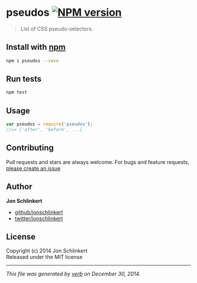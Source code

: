 # pseudos [![NPM version](https://badge.fury.io/js/pseudos.svg)](http://badge.fury.io/js/pseudos)

> List of CSS pseudo-selectors.

## Install with [npm](npmjs.org)

```bash
npm i pseudos --save
```

## Run tests

```bash
npm test
```

## Usage

```js
var pseudos = require('pseudos');
//=> ['after', 'before', ...]
```

## Contributing
Pull requests and stars are always welcome. For bugs and feature requests, [please create an issue](https://github.com/jonschlinkert/pseudos/issues)

## Author

**Jon Schlinkert**
 
+ [github/jonschlinkert](https://github.com/jonschlinkert)
+ [twitter/jonschlinkert](http://twitter.com/jonschlinkert) 

## License
Copyright (c) 2014 Jon Schlinkert  
Released under the MIT license

***

_This file was generated by [verb](https://github.com/assemble/verb) on December 30, 2014._